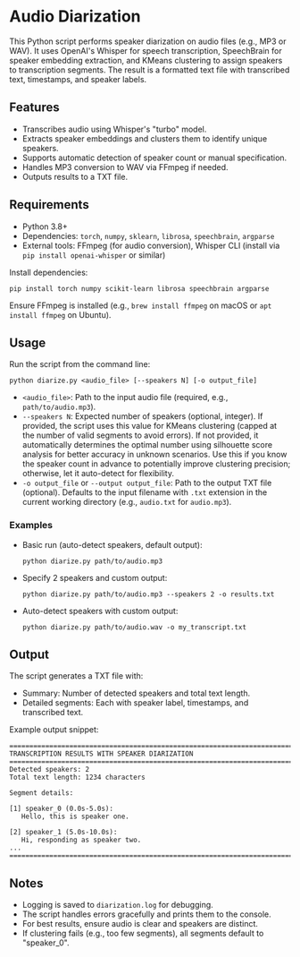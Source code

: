 # Audio Diarization

This Python script performs speaker diarization on audio files (e.g., MP3 or WAV). It uses OpenAI's Whisper for speech transcription, SpeechBrain for speaker embedding extraction, and KMeans clustering to assign speakers to transcription segments. The result is a formatted text file with transcribed text, timestamps, and speaker labels.

## Features
- Transcribes audio using Whisper's "turbo" model.
- Extracts speaker embeddings and clusters them to identify unique speakers.
- Supports automatic detection of speaker count or manual specification.
- Handles MP3 conversion to WAV via FFmpeg if needed.
- Outputs results to a TXT file.

## Requirements
- Python 3.8+
- Dependencies: `torch`, `numpy`, `sklearn`, `librosa`, `speechbrain`, `argparse`
- External tools: FFmpeg (for audio conversion), Whisper CLI (install via `pip install openai-whisper` or similar)

Install dependencies:
```
pip install torch numpy scikit-learn librosa speechbrain argparse
```
Ensure FFmpeg is installed (e.g., `brew install ffmpeg` on macOS or `apt install ffmpeg` on Ubuntu).

## Usage
Run the script from the command line:

```
python diarize.py <audio_file> [--speakers N] [-o output_file]
```

- `<audio_file>`: Path to the input audio file (required, e.g., `path/to/audio.mp3`).
- `--speakers N`: Expected number of speakers (optional, integer). If provided, the script uses this value for KMeans clustering (capped at the number of valid segments to avoid errors). If not provided, it automatically determines the optimal number using silhouette score analysis for better accuracy in unknown scenarios. Use this if you know the speaker count in advance to potentially improve clustering precision; otherwise, let it auto-detect for flexibility.
- `-o output_file` or `--output output_file`: Path to the output TXT file (optional). Defaults to the input filename with `.txt` extension in the current working directory (e.g., `audio.txt` for `audio.mp3`).

### Examples
- Basic run (auto-detect speakers, default output):
  ```
  python diarize.py path/to/audio.mp3
  ```

- Specify 2 speakers and custom output:
  ```
  python diarize.py path/to/audio.mp3 --speakers 2 -o results.txt
  ```

- Auto-detect speakers with custom output:
  ```
  python diarize.py path/to/audio.wav -o my_transcript.txt
  ```

## Output
The script generates a TXT file with:
- Summary: Number of detected speakers and total text length.
- Detailed segments: Each with speaker label, timestamps, and transcribed text.

Example output snippet:
```
================================================================================
TRANSCRIPTION RESULTS WITH SPEAKER DIARIZATION
================================================================================
Detected speakers: 2
Total text length: 1234 characters

Segment details:

[1] speaker_0 (0.0s-5.0s):
   Hello, this is speaker one.

[2] speaker_1 (5.0s-10.0s):
   Hi, responding as speaker two.
...
================================================================================
```

## Notes
- Logging is saved to `diarization.log` for debugging.
- The script handles errors gracefully and prints them to the console.
- For best results, ensure audio is clear and speakers are distinct.
- If clustering fails (e.g., too few segments), all segments default to "speaker_0".
